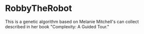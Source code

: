# RobbyTheRobot
This is a genetic algorithm based on Melanie Mitchell's can collect described in her book "Complexity: A Guided Tour."
